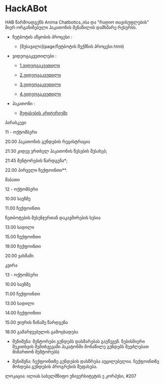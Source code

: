 # HackABot
HAB წარმოადგენს Anima Chatbotics_ისა და "რადიო თავისუფლების" მიერ ორგანიზებული ჰაკათონის მენაწილის დამხმარე რესურსს. 

* ჩეტბოტის აწყობის პროცესი :

  * [შესავალი](page/ჩეტბოტის შექმნის პროცესი.html)

* ვიდეოგაკვეთილები :

  * [1.ვიდეოგაკვეთილი](page/1.html)

  * [2.ვიდეოგაკვეთილი](page/2.html)

  * [3.ვიდეოგაკვეთილი](page/3.html)

  * [4.ვიდეოგაკვეთილი](page/4.html)
  
* ჰაკათონი :

  * [შეფასების კრიტერიუმი](page/Newtopic4.html)


პარასკევი

11 - ოქტომბერი

20.00 ჰაკათონის გუნდების რეგისტრაცია

21:30 კიდევ ერთხელ ჰაკათონის წესების შესახებ;

21:45 მენტორების წარდგენა*;

22.00 პირველი ჩექფოინთი**.


შაბათი

12 - ოქტომბერი

10.00 საუზმე

11.00 ჩექფოინთი

ჩეთბოტების მესენჯერთან დაკავშირების სესია

13.00 სადილი

15.00 ჩექფოინთი

19.00 ჩექფოინთი

20.00 ვახშამი


კვირა

13 - ოქტომბერი


10.00 საუზმე

11.00 ჩექფოინთი

13.00 სადილი

14.00 ჩექფოინთი

15.00 ჟიურის წინაშე წარდგენა

18.00 გამარჯვებულის გამოცხადება



* შენიშვნა: მენტორები გუნდებს დახმარებას გაუწევენ. ნებისმიერი შეკითხვის შემთხვევაში ჰაკატონში მონაწილე გუნდებს შეეძლებათ მიმართონ 
მემტორებს)



* შენიშვნა: ჩექფოინთზე გუნდების დასწრება აუცილებელია. ჩექფოინთზე მოხდება გუნდების პროგრესის შეფასება.

ლოკაცია: ილიას სახელმწიფო უნივერსიტეტის ე კორპუსი, #207
